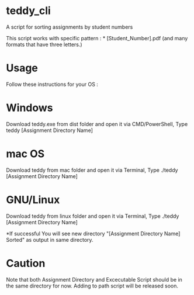 # teddy_cli
A script for sorting assignments by student numbers 

This script works with specific pattern :
\* [Student_Number].pdf (and many formats that have three letters.)

# Usage
Follow these instructions for your OS :

# Windows
Download teddy.exe from dist folder and open it via CMD/PowerShell, Type teddy [Assignment Directory Name]
# mac OS
Download teddy from mac folder and open it via Terminal, Type ./teddy [Assignment Directory Name]
# GNU/Linux
Download teddy from linux folder and open it via Terminal, Type ./teddy [Assignment Directory Name]


*If successful You will see new directory "[Assignment Directory Name] Sorted" as output in same directory.

# Caution
Note that both Assignment Directory and Excecutable Script should be in the same directory for now.
Adding to path script will be released soon.


